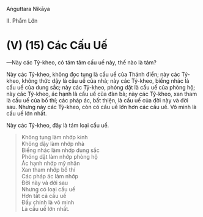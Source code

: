 Aṅguttara Nikāya

II. Phẩm Lớn

# (V) (15) Các Cấu Uế

—Này các Tỷ-kheo, có tám tâm cấu uế này, thế nào là tám?

Này các Tỷ-kheo, không đọc tụng là cấu uế của Thánh điển; này các Tỷ-kheo, không thức dậy là cấu uế của nhà; này các Tỷ-kheo, biếng nhác là cấu uế của dung sắc; này các Tỷ-kheo, phóng dật là cấu uế của phòng hộ; này các Tỷ-kheo, ác hạnh là cấu uế của đàn bà; này các Tỷ-kheo, xan tham là cấu uế của bố thí; các pháp ác, bất thiện, là cấu uế của đời này và đời sau. Nhưng này các Tỷ-kheo, còn có cấu uế lớn hơn các cấu uế. Vô minh là cấu uế lớn nhất.

Này các Tỷ-kheo, đây là tám loại cấu uế.

> Không tụng làm nhớp kinh  
> Không dậy làm nhớp nhà  
> Biếng nhác làm nhớp dung sắc  
> Phóng dật làm nhớp phòng hộ  
> Ác hạnh nhớp mỹ nhân  
> Xan tham nhớp bố thí  
> Các pháp ác làm nhớp  
> Ðời này và đời sau  
> Nhưng có loại cấu uế  
> Hơn tất cả cấu uế  
> Ðấy chính là vô minh  
> Là cấu uế lớn nhất.


